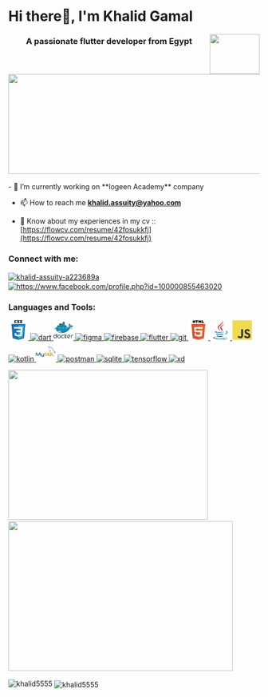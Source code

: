 <h1 align="left">Hi there👋, I'm Khalid Gamal</h1>
 <img align="right"  src="https://github.com/user-attachments/assets/bbe7e571-c2aa-4b4c-bbda-32f710573f28" width="100" height="80" />

 <h3 align="center">A passionate flutter developer from Egypt</h3>
<p align="right"> <img src="https://miro.medium.com/v2/resize:fit:3200/format:webp/1*vkfI4nFNheC5v0p7wzDtGg.gif" width="1050" height="200" /> </p>
- 🔭 I’m currently working on **logeen Academy** company

- 📫 How to reach me **khalid.assuity@yahoo.com**

- 📄 Know about my experiences in my cv :: [https://flowcv.com/resume/42fosukkfj](https://flowcv.com/resume/42fosukkfj)

<h3 align="left">Connect with me:</h3>
<p align="left">
<a href="https://linkedin.com/in/khalid-assuity-a223689a" target="blank"><img align="center" src="https://raw.githubusercontent.com/rahuldkjain/github-profile-readme-generator/master/src/images/icons/Social/linked-in-alt.svg" alt="khalid-assuity-a223689a" height="30" width="40" /></a>
<a href="https://www.facebook.com/profile.php?id=100000855463020" target="blank"><img align="center" src="https://raw.githubusercontent.com/rahuldkjain/github-profile-readme-generator/master/src/images/icons/Social/facebook.svg" alt="https://www.facebook.com/profile.php?id=100000855463020" height="30" width="40" /></a>
</p>

<h3 align="left">Languages and Tools:</h3>
<p align="left"> <a href="https://www.w3schools.com/css/" target="_blank" rel="noreferrer"> <img src="https://raw.githubusercontent.com/devicons/devicon/master/icons/css3/css3-original-wordmark.svg" alt="css3" width="40" height="40"/> </a> <a href="https://dart.dev" target="_blank" rel="noreferrer"> <img src="https://www.vectorlogo.zone/logos/dartlang/dartlang-icon.svg" alt="dart" width="40" height="40"/> </a> <a href="https://www.docker.com/" target="_blank" rel="noreferrer"> <img src="https://raw.githubusercontent.com/devicons/devicon/master/icons/docker/docker-original-wordmark.svg" alt="docker" width="40" height="40"/> </a> <a href="https://www.figma.com/" target="_blank" rel="noreferrer"> <img src="https://www.vectorlogo.zone/logos/figma/figma-icon.svg" alt="figma" width="40" height="40"/> </a> <a href="https://firebase.google.com/" target="_blank" rel="noreferrer"> <img src="https://www.vectorlogo.zone/logos/firebase/firebase-icon.svg" alt="firebase" width="40" height="40"/> </a> <a href="https://flutter.dev" target="_blank" rel="noreferrer"> <img src="https://www.vectorlogo.zone/logos/flutterio/flutterio-icon.svg" alt="flutter" width="40" height="40"/> </a> <a href="https://git-scm.com/" target="_blank" rel="noreferrer"> <img src="https://www.vectorlogo.zone/logos/git-scm/git-scm-icon.svg" alt="git" width="40" height="40"/> </a> <a href="https://www.w3.org/html/" target="_blank" rel="noreferrer"> <img src="https://raw.githubusercontent.com/devicons/devicon/master/icons/html5/html5-original-wordmark.svg" alt="html5" width="40" height="40"/> </a> <a href="https://www.java.com" target="_blank" rel="noreferrer"> <img src="https://raw.githubusercontent.com/devicons/devicon/master/icons/java/java-original.svg" alt="java" width="40" height="40"/> </a> <a href="https://developer.mozilla.org/en-US/docs/Web/JavaScript" target="_blank" rel="noreferrer"> <img src="https://raw.githubusercontent.com/devicons/devicon/master/icons/javascript/javascript-original.svg" alt="javascript" width="40" height="40"/> </a> <a href="https://kotlinlang.org" target="_blank" rel="noreferrer"> <img src="https://www.vectorlogo.zone/logos/kotlinlang/kotlinlang-icon.svg" alt="kotlin" width="40" height="40"/> </a> <a href="https://www.mysql.com/" target="_blank" rel="noreferrer"> <img src="https://raw.githubusercontent.com/devicons/devicon/master/icons/mysql/mysql-original-wordmark.svg" alt="mysql" width="40" height="40"/> </a> <a href="https://postman.com" target="_blank" rel="noreferrer"> <img src="https://www.vectorlogo.zone/logos/getpostman/getpostman-icon.svg" alt="postman" width="40" height="40"/> </a> <a href="https://www.sqlite.org/" target="_blank" rel="noreferrer"> <img src="https://www.vectorlogo.zone/logos/sqlite/sqlite-icon.svg" alt="sqlite" width="40" height="40"/> </a> <a href="https://www.tensorflow.org" target="_blank" rel="noreferrer"> <img src="https://www.vectorlogo.zone/logos/tensorflow/tensorflow-icon.svg" alt="tensorflow" width="40" height="40"/> </a> <a href="https://www.adobe.com/products/xd.html" target="_blank" rel="noreferrer"> <img src="https://cdn.worldvectorlogo.com/logos/adobe-xd.svg" alt="xd" width="40" height="40"/> </a> </p>


<p> 
 <img src="https://iphtechnologies.org/assets/images/giff.gif" width="400" height="300" /> 
 <img src="https://github.com/user-attachments/assets/bbe7e571-c2aa-4b4c-bbda-32f710573f28" width="450" height="300" />
</p>
 

<p><img align="left" src="https://github-readme-stats.vercel.app/api/top-langs?username=khalid5555&show_icons=true&locale=en&layout=compact" alt="khalid5555" /></p>
<p>&nbsp;<img align="center" src="https://github-readme-stats.vercel.app/api?username=khalid5555&show_icons=true&locale=en" alt="khalid5555" /></p>

